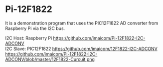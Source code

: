 # Pi-12F1822

It is a demonstration program that uses the PIC12F1822 AD converter from Raspberry Pi via the I2C bus.

I2C Host:  Raspberry Pi https://github.com/imaicom/Pi-12F1822-I2C-ADCONV <br>
I2C Slave: PIC12F1822   https://github.com/imaicom/12F1822-I2C-ADCONV <br>
https://github.com/imaicom/Pi-12F1822-I2C-ADCONV/blob/master/12F1822-Curcuit.png
